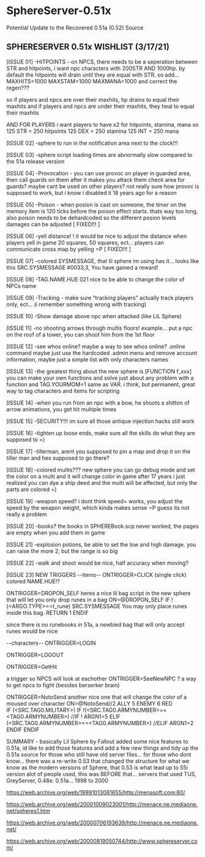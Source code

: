 # SphereServer-0.51x
Potential Update to the Recovered 0.51a (0.52) Source

SPHERESERVER 0.51x  WISHLIST  (3/17/21)
-----------------------------
[ISSUE 01]
-HITPOINTS - on NPCS, there needs to be a seperation between STR and hitpoints, 
i want npc characters with 200STR AND 1000hp.
by default the hitpoints will drain until they are equal with STR. so add...
MAXHITS=1000
MAXSTAM=1000
MAXMANA=1000
and correct the regen???

so if players and npcs are over their maxhits, hp drains to equal their maxhits
and if players and npcs are under their maxhits, they heal to equal their maxhits

AND FOR PLAYERS i want players to have x2 for hitpoints, stamina, mana
so 
125 STR = 250 hitpoints
125 DEX = 250 stamina
125 INT = 250 mana


[ISSUE 02]
-sphere to run in the notification area next to the clock!!!


[ISSUE 03]
-sphere script loading times are abnormally slow compared to the 51a release version


[ISSUE 04]
-Provocation - you can use provoc on player in guarded area, then call guards on them after it makes you attack them
check area for guards?  maybe cant be used on other players?  not really sure how provoc is supposed to work,
but i know i disabled it 18 years ago for a reason

[ISSUE 05]
-Poison - when posion is cast on someone, the timer on the memory item is 120 ticks before the poison effect starts.
thats way too long, also poison needs to be dehardcoded so the different posion levels damages can be adjusted
[ FIXED!!! ]    

[ISSUE 06]
-yell distance! ! it would be nice to adjust the distance when players yell in game 20 squares, 50 squares, ect...
players can communicate cross map by yelling =P
[ FIXED!!! ]


[ISSUE 07]
-colored SYSMESSAGE, that lil sphere im using has it... looks like this
SRC.SYSMESSAGE #0033,3, You have gained a reward!


[ISSUE 08]
-TAG.NAME.HUE 021   nice to be able to change the color of NPCs name


[ISSUE 09]
-Tracking - make sure "tracking players" actually track players only, ect... (i remember something wrong with tracking)


[ISSUE 10]
-Show damage above npc when attacked  (like LiL Sphere)


[ISSUE 11]
-no shooting arrows through multis floors!
example... put a npc on the roof of a tower, you can shoot him from the 1st floor


[ISSUE 12]
-see whos online?  maybe a way to see whos online?  .online command
maybe just use the hardcoded .admin menu and remove account information, maybe just a simple list with only characters names


[ISSUE 13]
-the greatest thing about the new sphere is [FUNCTION  f_xxx]
you can make your own functions and solve just about any problem with a function
and TAG.YOURMOM=1 same as VAR. i think, but permanent, great way to tag characters and items for scripting


[ISSUE 14]
-when you run from an npc with a bow, he shoots a shitton of arrow animations,  you get hit multiple times


[ISSUE 15]
-SECURITY!!! im sure all those antique injection hacks still work


[ISSUE 16]
-tighten up loose ends, make sure all the skills do what they are supposed to =)


[ISSUE 17]
-tillerman, arent you supposed to pin a map and drop it on the tiller man and hes supposed to go there?


[ISSUE 18]
-colored multis??? new sphere you can go debug mode and set the color on a multi and it will change color in game
after 17 years i just realized you can dye a ship deed and the multi will be affected, but only the parts are colored =)


[ISSUE 19]
-weapon speed? i dont think speed= works, you adjust the speed by the weapon weight, which kinda makes sense =P
guess its not really a problem


[ISSUE 20]
-books?  the books in SPHEREBook.scp never worked, the pages are empty when you add them in game


[ISSUE 21]
-explosion potions, be able to set the low and high damage. you can raise the more 2, but the range is so big


[ISSUE 22]
-walk and shoot would be nice, half accuracy when moving?


[ISSUE 23]
NEW TRIGGERS
--items--
ONTRIGGER=CLICK  (single click)  colored  NAME.HUE!?

ONTRIGGER=DROPON_SELF
	heres a nice lil bag script in the new sphere that will let you only drop runes in a bag
	ON=@DROPON_SELF
	IF !(<ARGO.TYPE>==t_rune)
	SRC.SYSMESSAGE You may only place runes inside this bag.
	RETURN 1
	ENDIF

since there is no runebooks in 51a, a newbied bag that will only accept runes would be nice

--characters--
ONTRIGGER=LOGIN

ONTRIGGER=LOGOUT

ONTRIGGER=GetHit

a trigger so NPCS will look at eachother ONTRIGGER=SeeNewNPC ?  a way to get npcs to fight (besides berserker brain)

ONTRIGGER=NotoSend
another nice one that will change the color of a moused over character
	ON=@NotoSend//2 ALLY 5 ENEMY 6 RED	
	IF (<SRC.TAG0.MILITARY>)
		IF !(<SRC.TAG0.ARMYNUMBER>==<TAG0.ARMYNUMBER>)
		//IF !<GUILD>
		ARGN1=5
		ELIF (<SRC.TAG0.ARMYNUMBER>==<TAG0.ARMYNUMBER>)
		//ELIF <GUILD>
		ARGN1=2
		ENDIF
	ENDIF
  
  
  SUMMARY - basically Lil Sphere by Fallout added some nice features to 0.51a, id like to add those features
  and add a few new things and tidy up the 0.51a source for those who still have old server files...
  for those who dont know... there was a re-write 0.53 that changed the structure for what we know as the modern versions of Sphere, that
  0.53 is what lead up to 55i version alot of people used, this was BEFORE that... servers that used TUS, GreyServer, 0.48e. 0.51a... 1998 to 2000
  
https://web.archive.org/web/19991013081655/http://menasoft.com:80/

https://web.archive.org/web/20001009023001/http://menace.ne.mediaone.net/spheres1.htm

https://web.archive.org/web/20000706193639/http://menace.ne.mediaone.net/

https://web.archive.org/web/20000819050744/http://www.sphereserver.com/

